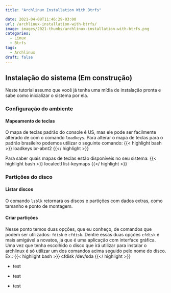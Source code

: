 ```yaml
---
title: "Archlinux Installation With Btrfs"

date: 2021-04-08T11:46:29-03:00
url: /archlinux-installation-with-btrfs/
image: images/2021-thumbs/archlinux-installation-with-btrfs.png
categories:
  - Linux
  - Btrfs
tags:
  - Archlinux
draft: false
---
```

## Instalação do sistema (Em construção)
Neste tutorial assumo que você já tenha uma mídia de instalação pronta e sabe como inicializar o sistema por ela.
<!--more-->
### Configuração do ambiente
#### Mapeamento de teclas
O mapa de teclas padrão do console é US, mas ele pode ser facilmente alterado de com o comando `loadkeys`. Para alterar o mapa de teclas para o padrão brasileiro podemos utilizar o seguinte comando:
{{< highlight bash >}}
loadkeys br-abnt2
{{</ highlight >}}

Para saber quais mapas de teclas estão disponíveis no seu sistema:
{{< highlight bash >}}
localectl list-keymaps
{{</ highlight >}}

### Partições do disco
#### Listar discos
O comando `lsblk` retornará os discos e partições com dados extras, como tamanho e ponto de montagem. 
#### Criar partições
Nesse ponto temos duas opções, que eu conheço, de comandos que podem ser utilizados: `fdisk` e `cfdisk`. Dentre essas duas opções `cfdisk` é mais amigável a novatos, já que é uma aplicação com interface gráfica.
Uma vez que tenha escolhido o disco que irá utilizar para instalar o archlinux é só utilizar um dos comandos acima seguido pelo nome do disco. Ex.:
{{< highlight bash >}}
cfdisk /dev/sda
{{</ highlight >}}

* test
 - test
* test